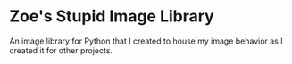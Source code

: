 # Zoe's Stupid Image Library

An image library for Python that I created to house my image behavior as I created it for other projects.

